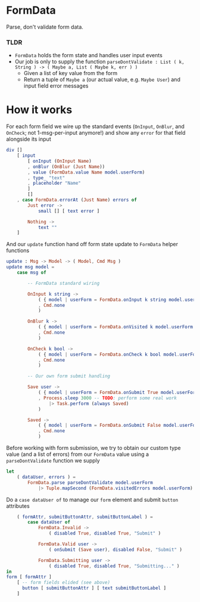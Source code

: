 # FormData

Parse, don't validate form data.

### TLDR

- `FormData` holds the form state and handles user input events
- Our job is only to supply the function `parseDontValidate : List ( k, String ) -> ( Maybe a, List ( Maybe k, err ) )`
    - Given a list of key value from the form
    - Return a tuple of `Maybe a` (our actual value, e.g. `Maybe User`) and input field error messages

# How it works

For each form field we wire up the standard events (`OnInput`, `OnBlur`, and `OnCheck`; not 1-msg-per-input anymore!) and show any `error` for that field alongside its input

```elm
div []
    [ input
        [ onInput (OnInput Name)
        , onBlur (OnBlur (Just Name))
        , value (FormData.value Name model.userForm)
        , type_ "text"
        , placeholder "Name"
        ]
        []
    , case FormData.errorAt (Just Name) errors of
        Just error ->
            small [] [ text error ]

        Nothing ->
            text ""
    ]
```

And our `update` function hand off form state update to `FormData` helper functions

```elm
update : Msg -> Model -> ( Model, Cmd Msg )
update msg model =
    case msg of

        -- FormData standard wiring

        OnInput k string ->
            ( { model | userForm = FormData.onInput k string model.userForm }
            , Cmd.none
            )

        OnBlur k ->
            ( { model | userForm = FormData.onVisited k model.userForm }
            , Cmd.none
            )

        OnCheck k bool ->
            ( { model | userForm = FormData.onCheck k bool model.userForm }
            , Cmd.none
            )

        -- Our own form submit handling

        Save user ->
            ( { model | userForm = FormData.onSubmit True model.userForm }
            , Process.sleep 3000 -- TODO: perform some real work
                |> Task.perform (always Saved)
            )

        Saved ->
            ( { model | userForm = FormData.onSubmit False model.userForm }
            , Cmd.none
            )
```

Before working with form submission, we try to obtain our custom type value (and a list of errors) from our `FormData`
value using a `parseDontValidate` function we supply

```elm
let
    ( dataUser, errors ) =
        FormData.parse parseDontValidate model.userForm
            |> Tuple.mapSecond (FormData.visitedErrors model.userForm)
```

Do a `case dataUser of` to manage our `form` element and submit `button` attributes

```elm
    ( formAttr, submitButtonAttr, submitButtonLabel ) =
        case dataUser of
            FormData.Invalid ->
                ( disabled True, disabled True, "Submit" )

            FormData.Valid user ->
                ( onSubmit (Save user), disabled False, "Submit" )

            FormData.Submitting user ->
                ( disabled True, disabled True, "Submitting..." )
in
form [ formAttr ]
    [ -- form fields elided (see above)
      button [ submitButtonAttr ] [ text submitButtonLabel ]
    ]
```
